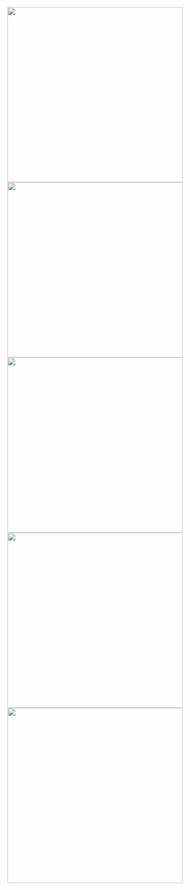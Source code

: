 

<span><img width="400"  src="https://user-images.githubusercontent.com/81886172/182361292-6fc054ba-6fdd-4126-ad2e-0e83ac6ce346.png"></span>
<span><img width="400"  src="https://user-images.githubusercontent.com/81886172/182361295-ffcb6217-7099-4eab-8ba7-23bea753433f.png"></span>
<span><img width="400"  src="https://user-images.githubusercontent.com/81886172/182361297-8523aa6c-2d4e-4306-9141-eb7177e7e80a.png"></span>
<span><img width="400"  src="https://user-images.githubusercontent.com/81886172/182361278-ad05336a-f992-4405-be58-03fd76c2282b.png"></span>
<span><img width="400"  src="https://user-images.githubusercontent.com/81886172/182361288-44159993-f8b4-41ce-a9bd-e698749f31c9.png"></span>

